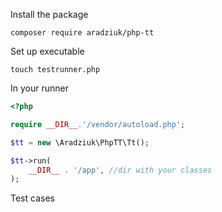 Install the package

```composer require aradziuk/php-tt```

Set up executable

```touch testrunner.php```


In your runner

```php
<?php

require __DIR__.'/vendor/autoload.php';

$tt = new \Aradziuk\PhpTT\Tt();

$tt->run(
    __DIR__ . '/app', //dir with your classes
);
```
Test cases
